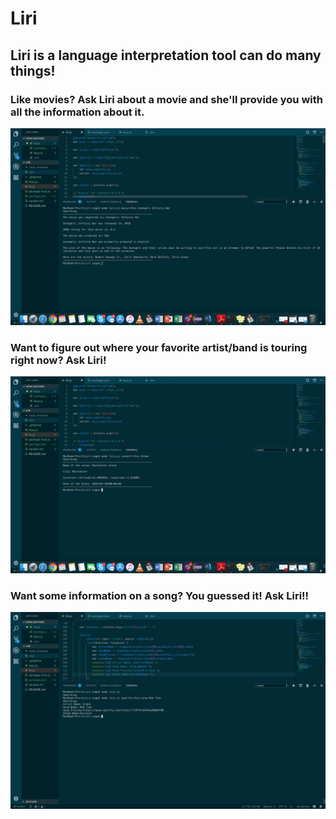 # Liri

## Liri is a language interpretation tool can do many things! 
### Like movies? Ask Liri about a movie and she'll provide you with all the information about it.

![](images/liri2.png)

### Want to figure out where your favorite artist/band is touring right now? Ask Liri!

![](images/liri1.png)

### Want some information on a song? You guessed it! Ask Liri!!

![](images/liri3.png)
